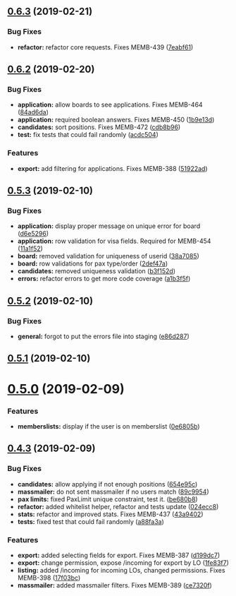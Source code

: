 ## [0.6.3](https://github.com/AEGEE/oms-statutory/compare/0.6.2...0.6.3) (2019-02-21)


### Bug Fixes

* **refactor:** refactor core requests. Fixes MEMB-439 ([7eabf61](https://github.com/AEGEE/oms-statutory/commit/7eabf61))



## [0.6.2](https://github.com/AEGEE/oms-statutory/compare/0.5.3...0.6.2) (2019-02-20)


### Bug Fixes

* **application:** allow boards to see applications. Fixes MEMB-464 ([84ad6da](https://github.com/AEGEE/oms-statutory/commit/84ad6da))
* **application:** required boolean answers. Fixes MEMB-450 ([1b9e13d](https://github.com/AEGEE/oms-statutory/commit/1b9e13d))
* **candidates:** sort positions. Fixes MEMB-472 ([cdb8b96](https://github.com/AEGEE/oms-statutory/commit/cdb8b96))
* **test:** fix tests that could fail randomly ([acdc504](https://github.com/AEGEE/oms-statutory/commit/acdc504))


### Features

* **export:** add filtering for applications. Fixes MEMB-388 ([51922ad](https://github.com/AEGEE/oms-statutory/commit/51922ad))



## [0.5.3](https://github.com/AEGEE/oms-statutory/compare/0.5.2...0.5.3) (2019-02-10)


### Bug Fixes

* **application:** display proper message on unique error for board ([d6e5296](https://github.com/AEGEE/oms-statutory/commit/d6e5296))
* **application:** row validation for visa fields. Required for MEMB-454 ([11a1f52](https://github.com/AEGEE/oms-statutory/commit/11a1f52))
* **board:** removed validation for uniqueness of userid ([38a7085](https://github.com/AEGEE/oms-statutory/commit/38a7085))
* **board:** row validations for pax type/order ([2def47a](https://github.com/AEGEE/oms-statutory/commit/2def47a))
* **candidates:** removed uniqueness validation ([b3f152d](https://github.com/AEGEE/oms-statutory/commit/b3f152d))
* **errors:** refactor errors to get more code coverage ([a1b3f5f](https://github.com/AEGEE/oms-statutory/commit/a1b3f5f))



## [0.5.2](https://github.com/AEGEE/oms-statutory/compare/0.5.1...0.5.2) (2019-02-10)


### Bug Fixes

* **general:** forgot to put the errors file into staging ([e86d287](https://github.com/AEGEE/oms-statutory/commit/e86d287))



## [0.5.1](https://github.com/AEGEE/oms-statutory/compare/0.5.0...0.5.1) (2019-02-10)



# [0.5.0](https://github.com/AEGEE/oms-statutory/compare/0.4.3...0.5.0) (2019-02-09)


### Features

* **memberslists:** display if the user is on memberslist ([0e6805b](https://github.com/AEGEE/oms-statutory/commit/0e6805b))



## [0.4.3](https://github.com/AEGEE/oms-statutory/compare/be680b8...0.4.3) (2019-02-09)


### Bug Fixes

* **candidates:** allow applying if not enough positions ([654e95c](https://github.com/AEGEE/oms-statutory/commit/654e95c))
* **massmailer:** do not sent massmailer if no users match ([89c9954](https://github.com/AEGEE/oms-statutory/commit/89c9954))
* **pax limits:** fixed PaxLimit unique constraint, test it. ([be680b8](https://github.com/AEGEE/oms-statutory/commit/be680b8))
* **refactor:** added whitelist helper, refactor and tests update ([024ecc8](https://github.com/AEGEE/oms-statutory/commit/024ecc8))
* **stats:** refactor and improved stats. Fixes MEMB-437 ([43a9402](https://github.com/AEGEE/oms-statutory/commit/43a9402))
* **tests:** fixed test that could fail randomly ([a88fa3a](https://github.com/AEGEE/oms-statutory/commit/a88fa3a))


### Features

* **export:** added selecting fields for export. Fixes MEMB-387 ([d199dc7](https://github.com/AEGEE/oms-statutory/commit/d199dc7))
* **export:** change permission, expose /incoming for export by LO ([1fe83f7](https://github.com/AEGEE/oms-statutory/commit/1fe83f7))
* **listing:** added /incoming for incoming LOs, changed permissions. Fixes MEMB-398 ([17f03bc](https://github.com/AEGEE/oms-statutory/commit/17f03bc))
* **massmailer:** added massmailer filters. Fixes MEMB-389 ([ce7320f](https://github.com/AEGEE/oms-statutory/commit/ce7320f))



